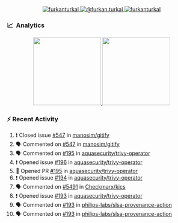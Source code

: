 <p align="center">
  <a href="https://linkedin.com/in/furkanturkal" target="blank">
    <img src="https://img.shields.io/badge/linkedin-%230077B5.svg?&style=for-the-badge&logo=linkedin&logoColor=white" alt="furkanturkal" />
  </a>
  <a href="https://medium.com/@furkan.turkal" target="blank">
    <img src="https://img.shields.io/badge/medium-%2312100E.svg?&style=for-the-badge&logo=medium&logoColor=white" alt="@furkan.turkal" />
  </a>
  <a href="https://twitter.com/furkanturkaI" target="blank">
    <img src="https://img.shields.io/badge/Twitter-1DA1F2?style=for-the-badge&logo=twitter&logoColor=white" alt="furkanturkaI" />
  </a>
</p>

### 📈 &nbsp;Analytics

<p align="center">
  <a href="https://coderstats.net/github/#Dentrax">
    <img height="180em" src="https://github-readme-stats-eight-theta.vercel.app/api?username=Dentrax&show_icons=true&theme=algolia&include_all_commits=true&count_private=true&line_height=26"/>
    <img height="180em" src="https://github-readme-stats-eight-theta.vercel.app/api/top-langs/?username=Dentrax&layout=compact&langs_count=8&theme=algolia&line_height=26"/>
  </a>
</p>

### :zap: Recent Activity

<!--START_SECTION:activity-->
1. ❗️ Closed issue [#547](https://github.com/manosim/gitify/issues/547) in [manosim/gitify](https://github.com/manosim/gitify)
2. 🗣 Commented on [#547](https://github.com/manosim/gitify/issues/547) in [manosim/gitify](https://github.com/manosim/gitify)
3. 🗣 Commented on [#195](https://github.com/aquasecurity/trivy-operator/issues/195) in [aquasecurity/trivy-operator](https://github.com/aquasecurity/trivy-operator)
4. ❗️ Opened issue [#196](https://github.com/aquasecurity/trivy-operator/issues/196) in [aquasecurity/trivy-operator](https://github.com/aquasecurity/trivy-operator)
5. 💪 Opened PR [#195](https://github.com/aquasecurity/trivy-operator/pull/195) in [aquasecurity/trivy-operator](https://github.com/aquasecurity/trivy-operator)
6. ❗️ Opened issue [#194](https://github.com/aquasecurity/trivy-operator/issues/194) in [aquasecurity/trivy-operator](https://github.com/aquasecurity/trivy-operator)
7. 🗣 Commented on [#5491](https://github.com/Checkmarx/kics/issues/5491) in [Checkmarx/kics](https://github.com/Checkmarx/kics)
8. ❗️ Opened issue [#193](https://github.com/aquasecurity/trivy-operator/issues/193) in [aquasecurity/trivy-operator](https://github.com/aquasecurity/trivy-operator)
9. 🗣 Commented on [#193](https://github.com/philips-labs/slsa-provenance-action/issues/193) in [philips-labs/slsa-provenance-action](https://github.com/philips-labs/slsa-provenance-action)
10. 🗣 Commented on [#193](https://github.com/philips-labs/slsa-provenance-action/issues/193) in [philips-labs/slsa-provenance-action](https://github.com/philips-labs/slsa-provenance-action)
<!--END_SECTION:activity-->
